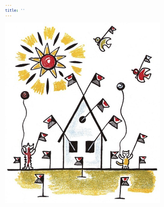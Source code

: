 ```yaml
---
title: ''
---
```


![povidani_o_pejskovi_a_kocicce_015](./resources/povidani_o_pejskovi_a_kocicce_015.jpg)
